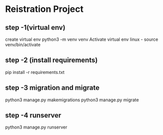 # Reistration Project

## step -1(virtual env)

create virtual env
python3 -m venv venv
Activate virtual env
linux -
source venv/bin/activate

## step -2 (install requirements)

pip install -r requirements.txt

## step -3 migration and migrate

python3 manage.py makemigrations
python3 manage.py migrate

## step -4 runserver

python3 manage.py runserver
